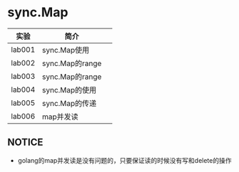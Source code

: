 # sync.Map

|实验|简介| |
|---|---|---|
|lab001|sync.Map使用| |
|lab002|sync.Map的range| |
|lab003|sync.Map的range| |
|lab004|sync.Map的使用| |
|lab005|sync.Map的传递| |
|lab006|map并发读| |

## NOTICE
 - golang的map并发读是没有问题的，只要保证读的时候没有写和delete的操作
